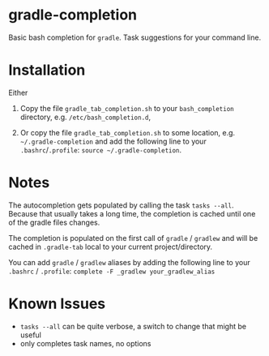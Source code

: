 # gradle-completion

Basic bash completion for `gradle`.
Task suggestions for your command line.


# Installation

Either

1. Copy the file `gradle_tab_completion.sh` to your `bash_completion`
directory, e.g. `/etc/bash_completion.d`,

2. Or copy the file `gradle_tab_completion.sh` to some location, e.g.
`~/.gradle-completion` and add the following line to your `.bashrc`/`.profile`:
`source ~/.gradle-completion`.


# Notes

The autocompletion gets populated by calling the task `tasks --all`.
Because that usually takes a long time, the completion is cached until one of
the gradle files changes.

The completion is populated on the first call of `gradle` / `gradlew` and will
be cached in `.gradle-tab` local to your current project/directory.

You can add `gradle` / `gradlew` aliases by adding the following line to your
`.bashrc` / `.profile`: `complete -F _gradlew your_gradlew_alias`


# Known Issues

- `tasks --all` can be quite verbose, a switch to change that might be useful
- only completes task names, no options
